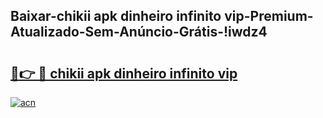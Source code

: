
## Baixar-chikii apk dinheiro infinito vip-Premium-Atualizado-Sem-Anúncio-Grátis-!iwdz4

# <h2><a href="https://andorid.site?title=chikii_apk_dinheiro_infinito_vip&ref=27">🔗👉 🔴 chikii apk dinheiro infinito vip</a></h2>

[![acn](https://github.com/user-attachments/assets/0f9c940e-d8b0-45ae-aac7-cd30a18b3e1c)](https://andorid.site?title=chikii_apk_dinheiro_infinito_vip&ref=27)

